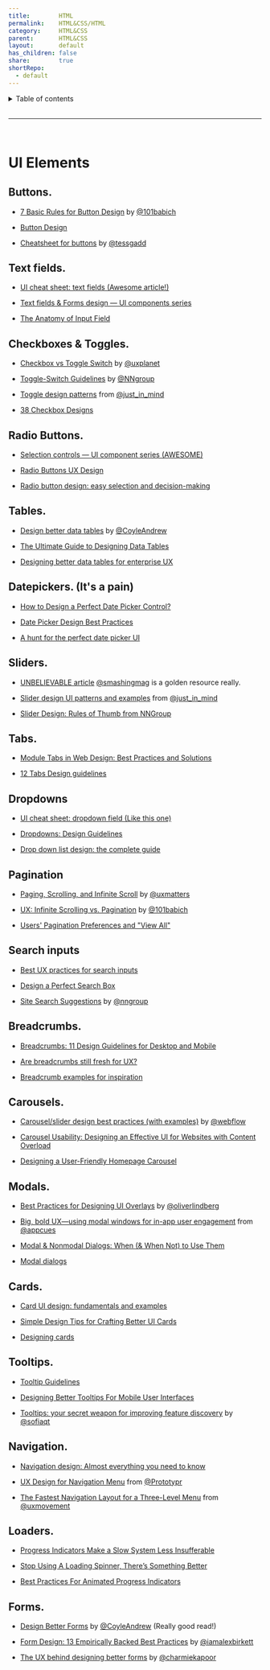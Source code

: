 ```yaml
---
title:        HTML
permalink:    HTML&CSS/HTML
category:     HTML&CSS
parent:       HTML&CSS
layout:       default
has_children: false
share:        true
shortRepo:
  - default      
---
```


<details markdown="block">          
<summary>          
Table of contents          
</summary>          
{: .text-delta }          
1. TOC          
{:toc}          
</details>          

<br/>          

***          

<br/>          

# UI Elements

<div id="-post-rtjson-content" class="py-0 xs:ml-xs inline-block max-w-full">
<h2 class="text-18 xs:text-20">Buttons.</h2><ul>
      <li>
    <p>
    <a href="https://t.co/m7g1MQ1d3m" rel="noopener nofollow ugc" target="_blank">7 Basic Rules for Button Design</a> by <a href="https://twitter.com/101babich" rel="noopener nofollow ugc" target="_blank">@101babich</a>
  </p>
  </li><li>
    <p>
    <a href="https://t.co/srbgqAOvyV" rel="noopener nofollow ugc" target="_blank">Button Design</a>
  </p>
  </li><li>
    <p>
    <a href="https://t.co/4BXUNTEzIw" rel="noopener nofollow ugc" target="_blank">Cheatsheet for buttons</a> by <a href="https://twitter.com/tessgadd" rel="noopener nofollow ugc" target="_blank">@tessgadd</a>
  </p>
  </li>
    </ul><h2 class="text-18 xs:text-20">Text fields.</h2><ul>
      <li>
    <p>
    <a href="https://t.co/92eqmsxJz5" rel="noopener nofollow ugc" target="_blank">UI cheat sheet: text fields (Awesome article!)</a>
  </p>
  </li><li>
    <p>
    <a href="https://t.co/a5OAlsBYYz" rel="noopener nofollow ugc" target="_blank">Text fields &amp; Forms design — UI components series</a>
  </p>
  </li><li>
    <p>
    <a href="https://t.co/BzjdsNLbGp" rel="noopener nofollow ugc" target="_blank">The Anatomy of Input Field</a>
  </p>
  </li>
    </ul><h2 class="text-18 xs:text-20">Checkboxes &amp; Toggles.</h2><ul>
      <li>
    <p>
    <a href="https://t.co/2qwRITZ7xl" rel="noopener nofollow ugc" target="_blank">Checkbox vs Toggle Switch</a> by <a href="https://twitter.com/uxplanet" rel="noopener nofollow ugc" target="_blank">@uxplanet</a>
  </p>
  </li><li>
    <p>
    <a href="https://t.co/ftcHGs20zy" rel="noopener nofollow ugc" target="_blank">Toggle-Switch Guidelines</a> by <a href="https://twitter.com/NNgroup" rel="noopener nofollow ugc" target="_blank">@NNgroup</a>
  </p>
  </li><li>
    <p>
    <a href="https://t.co/jtc0K2esSa" rel="noopener nofollow ugc" target="_blank">Toggle design patterns</a> from <a href="https://twitter.com/just_in_mind" rel="noopener nofollow ugc" target="_blank">@just_in_mind</a>
  </p>
  </li><li>
    <p>
    <a href="https://t.co/xuuGxX4wle" rel="noopener nofollow ugc" target="_blank">38 Checkbox Designs</a>
  </p>
  </li>
    </ul><h2 class="text-18 xs:text-20">Radio Buttons.</h2><ul>
      <li>
    <p>
    <a href="https://t.co/iYM2TOwJJJ" rel="noopener nofollow ugc" target="_blank">Selection controls — UI component series (AWESOME)</a>
  </p>
  </li><li>
    <p>
    <a href="https://t.co/toIB4ATFsy" rel="noopener nofollow ugc" target="_blank">Radio Buttons UX Design</a>
  </p>
  </li><li>
    <p>
    <a href="https://t.co/ju5EKVnCCv" rel="noopener nofollow ugc" target="_blank">Radio button design: easy selection and decision-making</a>
  </p>
  </li>
    </ul><h2 class="text-18 xs:text-20">Tables.</h2><ul>
      <li>
    <p>
    <a href="https://t.co/LkviePrdOS" rel="noopener nofollow ugc" target="_blank">Design better data tables</a> by <a href="https://twitter.com/CoyleAndrew" rel="noopener nofollow ugc" target="_blank">@CoyleAndrew</a>
  </p>
  </li><li>
    <p>
    <a href="https://t.co/trFjRmCPsO" rel="noopener nofollow ugc" target="_blank">The Ultimate Guide to Designing Data Tables</a>
  </p>
  </li><li>
    <p>
    <a href="https://t.co/IjBCF2SB3P" rel="noopener nofollow ugc" target="_blank">Designing better data tables for enterprise UX</a>
  </p>
  </li>
    </ul><h2 class="text-18 xs:text-20">Datepickers. (It's a pain)</h2><ul>
      <li>
    <p>
    <a href="https://t.co/DMoKDpJ6Ri" rel="noopener nofollow ugc" target="_blank">How to Design a Perfect Date Picker Control?</a>
  </p>
  </li><li>
    <p>
    <a href="https://t.co/PXcZGQ66Zv" rel="noopener nofollow ugc" target="_blank">Date Picker Design Best Practices</a>
  </p>
  </li><li>
    <p>
    <a href="https://t.co/cF41bhB5dn" rel="noopener nofollow ugc" target="_blank">A hunt for the perfect date picker UI</a>
  </p>
  </li>
    </ul><h2 class="text-18 xs:text-20">Sliders.</h2><ul>
      <li>
    <p>
    <a href="https://t.co/NoSRmlHN1A" rel="noopener nofollow ugc" target="_blank">UNBELIEVABLE article</a> <a href="https://twitter.com/smashingmag" rel="noopener nofollow ugc" target="_blank">@smashingmag</a> is a golden resource really.
  </p>
  </li><li>
    <p>
    <a href="https://t.co/G8ymVAlh6l" rel="noopener nofollow ugc" target="_blank">Slider design UI patterns and examples</a> from <a href="https://twitter.com/just_in_mind" rel="noopener nofollow ugc" target="_blank">@just_in_mind</a>
  </p>
  </li><li>
    <p>
    <a href="https://t.co/0iXm3teB7F" rel="noopener nofollow ugc" target="_blank">Slider Design: Rules of Thumb from NNGroup</a>
  </p>
  </li>
    </ul><h2 class="text-18 xs:text-20">Tabs.</h2><ul>
      <li>
    <p>
    <a href="https://t.co/hLUpxfTUzf" rel="noopener nofollow ugc" target="_blank">Module Tabs in Web Design: Best Practices and Solutions</a>
  </p>
  </li><li>
    <p>
    <a href="https://t.co/HmPNXiNoLV" rel="noopener nofollow ugc" target="_blank">12 Tabs Design guidelines</a>
  </p>
  </li>
    </ul><h2 class="text-18 xs:text-20">Dropdowns</h2><ul>
      <li>
    <p>
    <a href="https://t.co/XMF5mE4jjc" rel="noopener nofollow ugc" target="_blank">UI cheat sheet: dropdown field (Like this one)</a>
  </p>
  </li><li>
    <p>
    <a href="https://t.co/wnqYIWvAxF" rel="noopener nofollow ugc" target="_blank">Dropdowns: Design Guidelines</a>
  </p>
  </li><li>
    <p>
    <a href="https://t.co/gRqNsCawTl" rel="noopener nofollow ugc" target="_blank">Drop down list design: the complete guide</a>
  </p>
  </li>
    </ul><h2 class="text-18 xs:text-20">Pagination</h2><ul>
      <li>
    <p>
    <a href="https://t.co/M4qLpZHwxV" rel="noopener nofollow ugc" target="_blank">Paging, Scrolling, and Infinite Scroll</a> by <a href="https://twitter.com/uxmatters" rel="noopener nofollow ugc" target="_blank">@uxmatters</a>
  </p>
  </li><li>
    <p>
    <a href="https://t.co/AZN4ttXUli" rel="noopener nofollow ugc" target="_blank">UX: Infinite Scrolling vs. Pagination</a> by <a href="https://twitter.com/101babich" rel="noopener nofollow ugc" target="_blank">@101babich</a>
  </p>
  </li><li>
    <p>
    <a href="https://t.co/h74qKS8emt" rel="noopener nofollow ugc" target="_blank">Users' Pagination Preferences and "View All"</a>
  </p>
  </li>
    </ul><h2 class="text-18 xs:text-20">Search inputs</h2><ul>
      <li>
    <p>
    <a href="https://t.co/g3qOCcYJ5U" rel="noopener nofollow ugc" target="_blank">Best UX practices for search inputs</a>
  </p>
  </li><li>
    <p>
    <a href="https://t.co/O5tt2zIXKq" rel="noopener nofollow ugc" target="_blank">Design a Perfect Search Box</a>
  </p>
  </li><li>
    <p>
    <a href="https://t.co/ua5Mfvqnk7" rel="noopener nofollow ugc" target="_blank">Site Search Suggestions</a> by <a href="https://twitter.com/nngroup" rel="noopener nofollow ugc" target="_blank">@nngroup</a>
  </p>
  </li>
    </ul><h2 class="text-18 xs:text-20">Breadcrumbs.</h2><ul>
      <li>
    <p>
    <a href="https://t.co/KQs8QvBJiS" rel="noopener nofollow ugc" target="_blank">Breadcrumbs: 11 Design Guidelines for Desktop and Mobile</a>
  </p>
  </li><li>
    <p>
    <a href="https://t.co/Zet4DHNEb6" rel="noopener nofollow ugc" target="_blank">Are breadcrumbs still fresh for UX?</a>
  </p>
  </li><li>
    <p>
    <a href="https://t.co/huUIxvox55" rel="noopener nofollow ugc" target="_blank">Breadcrumb examples for inspiration</a>
  </p>
  </li>
    </ul><h2 class="text-18 xs:text-20">Carousels.</h2><ul>
      <li>
    <p>
    <a href="https://t.co/TQsCzXfb3S" rel="noopener nofollow ugc" target="_blank">Carousel/slider design best practices (with examples)</a> by <a href="https://twitter.com/webflow" rel="noopener nofollow ugc" target="_blank">@webflow</a>
  </p>
  </li><li>
    <p>
    <a href="https://t.co/rv2II2WhM9" rel="noopener nofollow ugc" target="_blank">Carousel Usability: Designing an Effective UI for Websites with Content Overload</a>
  </p>
  </li><li>
    <p>
    <a href="https://t.co/XmNcvJL7jt" rel="noopener nofollow ugc" target="_blank">Designing a User-Friendly Homepage Carousel</a>
  </p>
  </li>
    </ul><h2 class="text-18 xs:text-20">Modals.</h2><ul>
      <li>
    <p>
    <a href="https://t.co/WxYMZhG61p" rel="noopener nofollow ugc" target="_blank">Best Practices for Designing UI Overlays</a> by <a href="https://twitter.com/oliverlindberg" rel="noopener nofollow ugc" target="_blank">@oliverlindberg</a>
  </p>
  </li><li>
    <p>
    <a href="https://t.co/uPVaJ1CLDk" rel="noopener nofollow ugc" target="_blank">Big, bold UX—using modal windows for in-app user engagement</a> from <a href="https://twitter.com/appcues" rel="noopener nofollow ugc" target="_blank">@appcues</a>
  </p>
  </li><li>
    <p>
    <a href="https://t.co/5GJw7sl3VL" rel="noopener nofollow ugc" target="_blank">Modal &amp; Nonmodal Dialogs: When (&amp; When Not) to Use Them</a>
  </p>
  </li><li>
    <p>
    <a href="https://t.co/TXEnv10keD" rel="noopener nofollow ugc" target="_blank">Modal dialogs</a>
  </p>
  </li>
    </ul><h2 class="text-18 xs:text-20">Cards.</h2><ul>
      <li>
    <p>
    <a href="https://t.co/22QfczOP7O" rel="noopener nofollow ugc" target="_blank">Card UI design: fundamentals and examples</a>
  </p>
  </li><li>
    <p>
    <a href="https://t.co/4oRf8kwvn8" rel="noopener nofollow ugc" target="_blank">Simple Design Tips for Crafting Better UI Cards</a>
  </p>
  </li><li>
    <p>
    <a href="https://t.co/nW1BQamhng" rel="noopener nofollow ugc" target="_blank">Designing cards</a>
  </p>
  </li>
    </ul><h2 class="text-18 xs:text-20">Tooltips.</h2><ul>
      <li>
    <p>
    <a href="https://t.co/Jct5q7ydeR" rel="noopener nofollow ugc" target="_blank">Tooltip Guidelines</a>
  </p>
  </li><li>
    <p>
    <a href="https://t.co/QUwNvDM3NI" rel="noopener nofollow ugc" target="_blank">Designing Better Tooltips For Mobile User Interfaces</a>
  </p>
  </li><li>
    <p>
    <a href="https://t.co/9XPdAFwR6s" rel="noopener nofollow ugc" target="_blank">Tooltips: your secret weapon for improving feature discovery</a> by <a href="https://twitter.com/sofiaqt" rel="noopener nofollow ugc" target="_blank">@sofiaqt</a>
  </p>
  </li>
    </ul><h2 class="text-18 xs:text-20">Navigation.</h2><ul>
      <li>
    <p>
    <a href="https://t.co/4NUG9KoLwN" rel="noopener nofollow ugc" target="_blank">Navigation design: Almost everything you need to know</a>
  </p>
  </li><li>
    <p>
    <a href="https://t.co/d3otgDaTMh" rel="noopener nofollow ugc" target="_blank">UX Design for Navigation Menu</a> from <a href="https://twitter.com/Prototypr" rel="noopener nofollow ugc" target="_blank">@Prototypr</a>
  </p>
  </li><li>
    <p>
    <a href="https://t.co/fNwZQzSFrb" rel="noopener nofollow ugc" target="_blank">The Fastest Navigation Layout for a Three-Level Menu</a> from <a href="https://twitter.com/uxmovement" rel="noopener nofollow ugc" target="_blank">@uxmovement</a>
  </p>
  </li>
    </ul><h2 class="text-18 xs:text-20">Loaders.</h2><ul>
      <li>
    <p>
    <a href="https://t.co/jOmtMPQ8nU" rel="noopener nofollow ugc" target="_blank">Progress Indicators Make a Slow System Less Insufferable</a>
  </p>
  </li><li>
    <p>
    <a href="https://t.co/0O0RBNyX0W" rel="noopener nofollow ugc" target="_blank">Stop Using A Loading Spinner, There’s Something Better</a>
  </p>
  </li><li>
    <p>
    <a href="https://t.co/lgLY2zJaPm" rel="noopener nofollow ugc" target="_blank">Best Practices For Animated Progress Indicators</a>
  </p>
  </li>
    </ul><h2 class="text-18 xs:text-20">Forms.</h2><ul>
      <li>
    <p>
    <a href="https://t.co/xJWs2vhuJQ" rel="noopener nofollow ugc" target="_blank">Design Better Forms</a> by <a href="https://twitter.com/CoyleAndrew" rel="noopener nofollow ugc" target="_blank">@CoyleAndrew</a> (Really good read!)
  </p>
  </li><li>
    <p>
    <a href="https://t.co/7ptPrcUQEq" rel="noopener nofollow ugc" target="_blank">Form Design: 13 Empirically Backed Best Practices</a> by <a href="https://twitter.com/iamalexbirkett" rel="noopener nofollow ugc" target="_blank">@iamalexbirkett</a>
  </p>
  </li><li>
    <p>
    <a href="https://t.co/nIV8MfUGLY" rel="noopener nofollow ugc" target="_blank">The UX behind designing better forms</a> by <a href="https://twitter.com/charmiekapoor" rel="noopener nofollow ugc" target="_blank">@charmiekapoor</a>
  </p>
  </div>